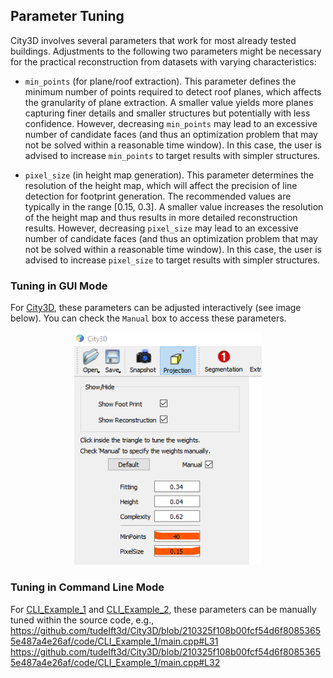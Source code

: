 ## Parameter Tuning

City3D involves several parameters that work for most already tested buildings. Adjustments to the following two 
parameters might be necessary for the practical reconstruction from datasets with varying characteristics:

- `min_points` (for plane/roof extraction).
   This parameter defines the minimum number of points required to detect roof planes, which affects the granularity of 
   plane extraction. A smaller value yields more planes capturing finer details and smaller structures but potentially 
   with less confidence. However, decreasing `min_points` may lead to an excessive number of candidate faces (and
   thus an optimization problem that may not be solved within a reasonable time window). In this case, the user is
  advised to increase `min_points` to target results with simpler structures.

- `pixel_size` (in height map generation). This parameter determines the resolution of the height map, which will 
   affect the precision of line detection for footprint generation. The recommended values are typically in the range
   [0.15, 0.3]. A smaller value increases the resolution of the height map and thus results in more detailed 
   reconstruction results. However, decreasing `pixel_size` may lead to an excessive number of candidate faces (and 
   thus an optimization problem that may not be solved within a reasonable time window). In this case, the user is 
   advised to increase `pixel_size` to target results with simpler structures.



[//]: # (#### 3. **Ground** &#40;Footprint Generation&#41;)
[//]: # (The **Ground** parameter defines the Z-value &#40;height&#41; of the footprint polygon, applicable only if no pre-existing footprint data is available.)
[//]: # ()
[//]: # (**Adjustment Guidelines**:)
[//]: # (- If you have access to the complete raw point cloud data, including both the roof and ground points, it would be advisable to directly inspect the data and set the ground height based on the actual ground points.)
[//]: # (- If no ground-level data is available, an alternative approach is to experiment with different values. You can start with value of 0.0 and adjust as needed.)


### Tuning in GUI Mode
For [City3D](https://github.com/tudelft3d/City3D/tree/main/code/City3D), these parameters can be 
adjusted interactively (see image below). You can check the `Manual` box to access these parameters.

<p align="center"> 
     <img src="./images/parameters.png" width="300"> 
</p>

### Tuning in Command Line Mode
For [CLI_Example_1](https://github.com/tudelft3d/City3D/tree/main/code/CLI_Example_1) and 
[CLI_Example_2](https://github.com/tudelft3d/City3D/tree/main/code/CLI_Example_2), these parameters can be manually 
tuned within the source code, e.g.,
https://github.com/tudelft3d/City3D/blob/210325f108b00fcf54d6f80853655e487a4e26af/code/CLI_Example_1/main.cpp#L31
https://github.com/tudelft3d/City3D/blob/210325f108b00fcf54d6f80853655e487a4e26af/code/CLI_Example_1/main.cpp#L32


